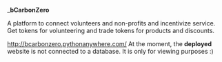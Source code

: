 _**bCarbonZero**

A platform to connect volunteers and non-profits and incentivize service. Get tokens for volunteering and
trade tokens for products and discounts.

http://bcarbonzero.pythonanywhere.com/
At the moment, the **deployed** website is not connected to a database. It is only for viewing purposes :)
